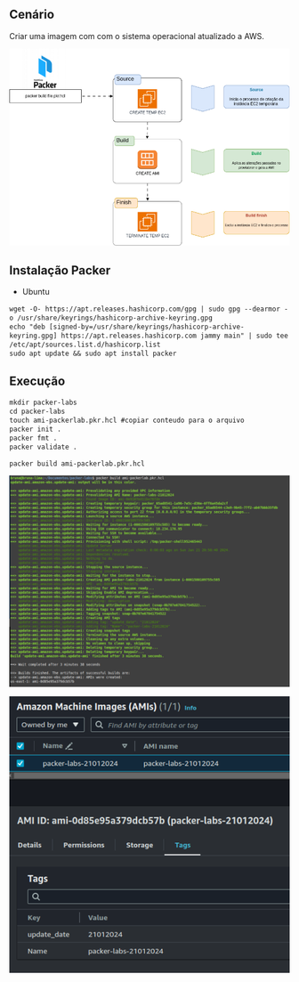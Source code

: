 ## Cenário
Criar uma imagem com com o sistema operacional atualizado a AWS.

![packer-lab1](https://github.com/Bruna0092/packer-labs/blob/main/packer-lab1.png)

## Instalação Packer

* Ubuntu
```
wget -O- https://apt.releases.hashicorp.com/gpg | sudo gpg --dearmor -o /usr/share/keyrings/hashicorp-archive-keyring.gpg
echo "deb [signed-by=/usr/share/keyrings/hashicorp-archive-keyring.gpg] https://apt.releases.hashicorp.com jammy main" | sudo tee /etc/apt/sources.list.d/hashicorp.list
sudo apt update && sudo apt install packer
```
## Execução

```
mkdir packer-labs
cd packer-labs
touch ami-packerlab.pkr.hcl #copiar conteudo para o arquivo
packer init .
packer fmt .
packer validate .
```
```
packer build ami-packerlab.pkr.hcl
```
![packer-lab1](https://github.com/Bruna0092/packer-labs/blob/main/packer-lab2.png)

![packer-lab-aws](https://github.com/Bruna0092/packer-labs/blob/main/packer-lab-aws.png)

